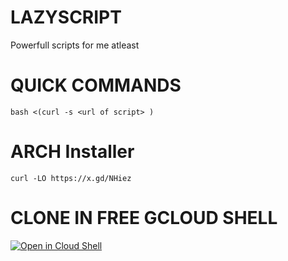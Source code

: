 # LAZYSCRIPT
Powerfull scripts for me atleast

# QUICK COMMANDS
`bash <(curl -s <url of script> )`

# ARCH Installer
```
curl -LO https://x.gd/NHiez
```

# CLONE IN FREE GCLOUD SHELL
[![Open in Cloud Shell](https://img.shields.io/badge/Google%20Cloud%20Shell-Clone-5391FE?style=for-the-badge&logo=gnu-bash&logoColor=white)](https://ssh.cloud.google.com/cloudshell/editor?cloudshell_git_repo=&shellonly=true)
